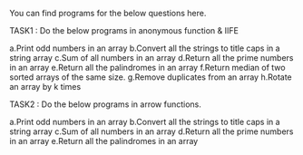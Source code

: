 You can find programs for the  below questions here.

TASK1 : Do the below programs in anonymous function & IIFE

a.Print odd numbers in an array
b.Convert all the strings to title caps in a string array
c.Sum of all numbers in an array
d.Return all the prime numbers in an array
e.Return all the palindromes in an array
f.Return median of two sorted arrays of the same size.
g.Remove duplicates from an array
h.Rotate an array by k times


TASK2 : Do the below programs in arrow functions.

a.Print odd numbers in an array
b.Convert all the strings to title caps in a string array
c.Sum of all numbers in an array
d.Return all the prime numbers in an array
e.Return all the palindromes in an array

